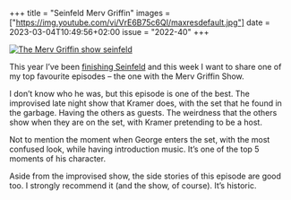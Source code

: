 +++
title       = "Seinfeld Merv Griffin"
images      = ["https://img.youtube.com/vi/VrE6B75c6QI/maxresdefault.jpg"]
date        = 2023-03-04T10:49:56+02:00
issue       = "2022-40"
+++

[![The Merv Griffin show seinfeld](https://img.youtube.com/vi/VrE6B75c6QI/maxresdefault.jpg)](https://youtu.be/VrE6B75c6QI)

This year I’ve been [finishing Seinfeld](/things/seinfeld) and this week I want to share one of my top favourite episodes – the one with the Merv Griffin Show.

I don’t know who he was, but this episode is one of the best. The improvised late night show that Kramer does, with the set that he found in the garbage. Having the others as guests. The weirdness that the others show when they are on the set, with Kramer pretending to be a host.

Not to mention the moment when George enters the set, with the most confused look, while having introduction music. It’s one of the top 5 moments of his character.

Aside from the improvised show, the side stories of this episode are good too. I strongly recommend it (and the show, of course). It’s historic.
